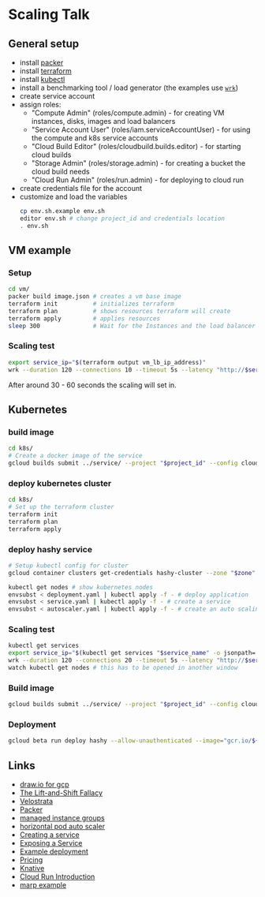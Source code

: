 # Scaling Talk

## General setup

- install [packer](https://www.packer.io/downloads.html)
- install [terraform](https://www.terraform.io/downloads.html)
- install [kubectl](https://kubernetes.io/docs/tasks/tools/install-kubectl/)
- install a benchmarking tool / load generator (the examples use [`wrk`](https://github.com/wg/wrk))
- create service account
- assign roles:
    - "Compute Admin" (roles/compute.admin) - for creating VM instances, disks, images and load balancers
    - "Service Account User" (roles/iam.serviceAccountUser) - for using the compute and k8s service accounts
    - "Cloud Build Editor" (roles/cloudbuild.builds.editor) - for starting cloud builds
    - "Storage Admin" (roles/storage.admin) - for creating a bucket the cloud build needs
    - "Cloud Run Admin" (roles/run.admin) - for deploying to cloud run
- create credentials file for the account
- customize and load the variables
    ```sh
    cp env.sh.example env.sh
    editor env.sh # change project_id and credentials location
    . env.sh
    ```

## VM example

### Setup

```sh
cd vm/
packer build image.json # creates a vm base image
terraform init          # initializes terraform
terraform plan          # shows resources terraform will create
terraform apply         # applies resources
sleep 300               # Wait for the Instances and the load balancer to be up
```

### Scaling test

```sh
export service_ip="$(terraform output vm_lb_ip_address)"
wrk --duration 120 --connections 10 --timeout 5s --latency "http://$service_ip/"
```

After around 30 - 60 seconds the scaling will set in.

## Kubernetes

### build image

```sh
cd k8s/
# Create a docker image of the service
gcloud builds submit ../service/ --project "$project_id" --config cloudbuild.yaml --substitutions "_SERVICE_NAME=$service_name" --async
```

### deploy kubernetes cluster

```sh
cd k8s/
# Set up the terraform cluster
terraform init
terraform plan
terraform apply
```

### deploy hashy service

```sh
# Setup kubectl config for cluster
gcloud container clusters get-credentials hashy-cluster --zone "$zone" --project "$project_id"

kubectl get nodes # show kubernetes nodes
envsubst < deployment.yaml | kubectl apply -f - # deploy application
envsubst < service.yaml | kubectl apply -f - # create a service
envsubst < autoscaler.yaml | kubectl apply -f - # create an auto scaling object
```

### Scaling test

```sh
kubectl get services
export service_ip="$(kubectl get services "$service_name" -o jsonpath='{.status.loadBalancer.ingress[0].ip}')"
wrk --duration 120 --connections 20 --timeout 5s --latency "http://$service_ip/"
watch kubectl get nodes # this has to be opened in another window
```

### Build image

```sh
gcloud builds submit ../service/ --project "$project_id" --config cloudbuild.yaml --substitutions "_SERVICE_NAME=$service_name" --async
```

### Deployment

```sh
gcloud beta run deploy hashy --allow-unauthenticated --image="gcr.io/${project_id}/${service_name}-image" --platform managed --region europe-west1
```

## Links

- [draw.io for gcp](https://www.draw.io/?libs=gcp2)
- [The Lift-and-Shift Fallacy](https://www.contino.io/insights/the-lift-and-shift-fallacy-why-it-will-cost-you-time-money-and-people)
- [Velostrata](https://cloud.google.com/migrate/compute-engine/)
- [Packer](https://packer.io/)
- [managed instance groups](https://cloud.google.com/compute/docs/instance-groups/#managed_instance_groups)
- [horizontal pod auto scaler](https://kubernetes.io/docs/tasks/run-application/horizontal-pod-autoscale/#support-for-custom-metrics)
- [Creating a service](https://kubernetes.io/docs/concepts/services-networking/connect-applications-service/#creating-a-service)
- [Exposing a Service](https://kubernetes.io/docs/concepts/services-networking/connect-applications-service/#exposing-the-service)
- [Example deployment](https://cloud.google.com/run/docs/quickstarts/prebuilt-deploy)
- [Pricing](https://cloud.google.com/run/pricing)
- [Knative](https://knative.dev/)
- [Cloud Run Introduction](https://www.youtube.com/watch?v=xVuuvZkYiNM)
- [marp example](https://raw.githubusercontent.com/yhatt/marp/master/example.md)
